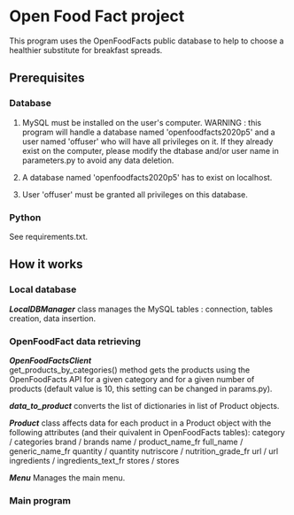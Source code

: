 # Open Food Fact project

This program uses the OpenFoodFacts public database to help to choose a healthier substitute for breakfast spreads.

## Prerequisites

### Database

1. MySQL must be installed on the user's computer.
WARNING : this program will handle a database named 'openfoodfacts2020p5' and a user named 'offuser' who will have all privileges on it. If they already exist on the computer, please modify the dtabase and/or user name in parameters.py to avoid any data deletion.

2. A database named 'openfoodfacts2020p5' has to exist on localhost.

3. User 'offuser' must be granted all privileges on this database. 

### Python

See requirements.txt.


## How it works

### Local database

***LocalDBManager*** class manages the MySQL tables : connection, tables creation, data insertion.

### OpenFoodFact data retrieving

 ***OpenFoodFactsClient***  
 get_products_by_categories() method gets the products using the OpenFoodFacts API for a given category and for a given number of products (default value is 10, this setting can be changed in params.py).

 ***data_to_product*** converts the list of dictionaries in list of Product objects.

***Product*** class affects data for each product in a Product object with the following attributes (and their quivalent in OpenFoodFacts tables):
category / categories
brand / brands
name / product_name_fr
full_name / generic_name_fr
quantity / quantity
nutriscore / nutrition_grade_fr
url / url
ingredients / ingredients_text_fr
stores / stores


***Menu*** Manages the main menu.

### Main program





